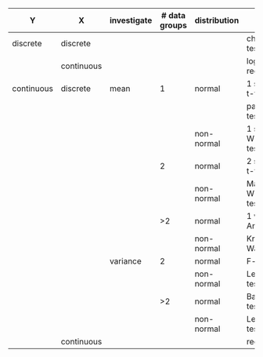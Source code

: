 | Y          | X          | investigate | # data groups | distribution | test                           |
|------------|------------|-------------|---------------|--------------|--------------------------------|
| discrete   | discrete   |             |               |              | chi square test                |
|            | continuous |             |               |              | logistic regression            |
| continuous | discrete   | mean        | 1             | normal       | 1 sample t-test                |
|            |            |             |               |              | paired t-test                  |
|            |            |             |               | non-normal   | 1 sample Wilcoxon test         |
|            |            |             | 2             | normal       | 2 sample t-test                |
|            |            |             |               | non-normal   | Mann-Whitney test              |
|            |            |             | >2            | normal       | 1 way Anova                    |
|            |            |             |               | non-normal   | Kruskal-Wallis test            |
|            |            | variance    | 2             | normal       | F-test                         |
|            |            |             |               | non-normal   | Levene’s test                  |
|            |            |             | >2            | normal       | Bartlett’s test                |
|            |            |             |               | non-normal   | Levene’s test                  |
|            | continuous |             |               |              | regression                     |